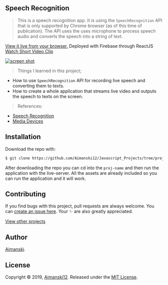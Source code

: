 ## Speech Recognition


> This is a speech recognition app. It is using the `SpeechRecognition` API that is only supported by Chrome browser (as of this time of publication). The API uses the uses microphone to process speech audio and converts the speech into a string of text.

[View it live from your browser.](http://bit.ly/aimanski-js16-speechrecognition) Deployed with Firebase through ReactJS<br>
[Watch Short Video Clip](https://www.youtube.com/watch?v=UhEgxGKj6rY) <br>

<div float="left">
  <a href="https://www.youtube.com/watch?v=UhEgxGKj6rY">
    <img src="https://github.com/Aimanski12/proj-resource/blob/master/libs/proj-js16-speechrecognition.gif" alt="screen shot">
  </a>
</div>

> Things I learned in this project;
  * How to use `SpeechRecognition` API for recording live speech and converting them to texts.
  * How to create a whole application that streams live video and outputs the speech to texts on the screen. 

  > References:
  * [Speech Recognition](https://developer.mozilla.org/en-US/docs/Web/API/SpeechRecognition)
  * [Media Devices](https://developer.mozilla.org/en-US/docs/Web/API/MediaDevices)

## Installation

Download the repo with:

```bash
$ git clone https://github.com/Aimanski12/Javascript_Projects/tree/proj16 proj-name
```

After downloading the repo you can cd into the `proj-name` and then run the application with the live-server. All the assets are already included so you can run the application and it will work. 

## Contributing

If you find bugs with this project, pull requests are always welcome. You can [create an issue here](https://github.com/Aimanski12/Javascript_Projects/issues/new).
Your :sparkles: are also greatly appreciated.

[View other projects](http://bit.ly/aiman-javascript-projects)

## Author

[Aimanski](http://bit.ly/aiman-profile-github).

## License 

Copyright © 2019, [Aimanski12](http://bit.ly/aiman-profile-github).
Released under the [MIT License](LICENSE).

